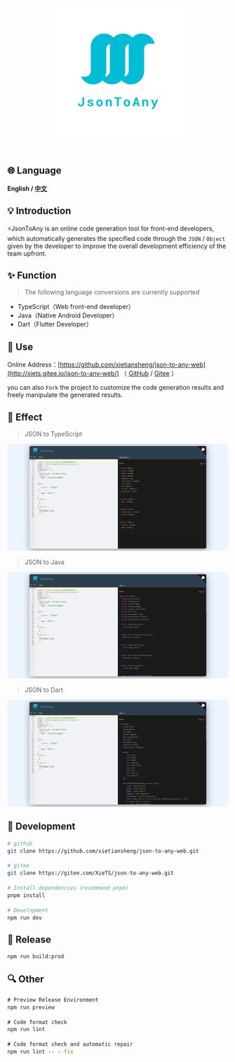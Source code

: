 <p align="center" >
<img width="300" src="./src/assets/images/logo.png">
</p>

<p align="center">
<img alt="" src="https://img.shields.io/badge/vue-3.2.41-brightgreen" />
<img alt="" src="https://img.shields.io/badge/vite-3.2.0-brightgreen" />
<img alt="" src="https://img.shields.io/badge/json--to--any-5.0.3-brightgreen" />
</p>


## 🌐 Language
**English / [中文](README_CN.md)**


## 💡 Introduction

⚡️JsonToAny is an online code generation tool for front-end developers, which automatically generates the specified code through the `JSON` / `Object` given by the developer to improve the overall development efficiency of the team upfront.


## ✨ Function

> The following language conversions are currently supported

* TypeScript（Web front-end developer）
* Java（Native Android Developer）
* Dart（Flutter Developer）


## 📝 Use

Online Address：[https://github.com/xietiansheng/json-to-any-web](http://xiets.gitee.io/json-to-any-web/)
（ [GitHub](https://github.com/xietiansheng/json-to-any-web) / [Gitee](https://gitee.com/XieTS/json-to-any-web) ）

you can also `Fork` the project to customize the code generation results and freely manipulate the generated results.

## 🎉 Effect

> JSON to TypeScript

![](./src/assets/images/example-ts.png)

> JSON to Java

![](./src/assets/images/example-java.png)

> JSON to Dart

![](./src/assets/images/example-dart.png)

## 🔨 Development

```bash
# github
git clone https://github.com/xietiansheng/json-to-any-web.git

# gitee
git clone https://gitee.com/XieTS/json-to-any-web.git

# Install dependencies（recommend pnpm）
pnpm install

# Development
npm run dev
```

## 🔧 Release

```cmd
npm run build:prod
```

## 🔍️ Other

```cmd
# Preview Release Environment
npm run preview

# Code format check
npm run lint

# Code format check and automatic repair
npm run lint -- --fix
```
